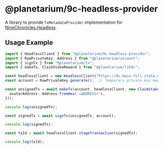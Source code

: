 # @planetarium/9c-headless-provider

A library to provide `TxMetadataProvider` implementation for [NineChronicles.Headless][9c-headless].

[9c-headless]: https://github.com/planetarium/NineChronicles

## Usage Example

```typescript
import { HeadlessClient } from "@planetarium/9c-headless-provider";
import { RawPrivateKey, Address } from "@planetarium/account";
import { signTx } from "@planetarium/tx";
import { makeTx, ClaimStakeReward } from "@planetarium/lib9c";

const headlessClient = new HeadlessClient("https://9c-main-full-state.nine-chronicles.com/graphql");
const account = RawPrivateKey.generate();  // Temporary private key key.

const unsignedTx = await makeTx(account, headlessClient, new ClaimStakeReward({
  avatarAddress: Address.fromHex('<ADDRESS>'),
}));

console.log(unsignedTx);

const signedTx = await signTx(unsignedTx, account);

console.log(signedTx);

const txId = await headlessClient.stageTransaction(signedTx);

console.log(txId);
```
